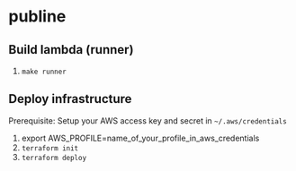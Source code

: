 # publine

## Build lambda (runner)

1. `make runner`

## Deploy infrastructure  

Prerequisite: Setup your AWS access key and secret in `~/.aws/credentials`

1. export AWS_PROFILE=name_of_your_profile_in_aws_credentials
2. `terraform init`  
3. `terraform deploy`  
